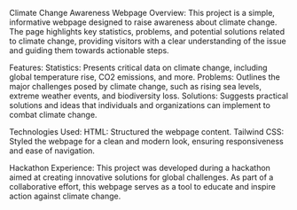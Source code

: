Climate Change Awareness Webpage
Overview:
This project is a simple, informative webpage designed to raise awareness about climate change. 
The page highlights key statistics, problems, and potential solutions related to climate change, providing visitors 
with a clear understanding of the issue and guiding them towards actionable steps.

Features:
Statistics: Presents critical data on climate change, including global temperature rise, CO2 emissions, and more.
Problems: Outlines the major challenges posed by climate change, such as rising sea levels, extreme weather events, and biodiversity loss.
Solutions: Suggests practical solutions and ideas that individuals and organizations can implement to combat climate change.

Technologies Used:
HTML: Structured the webpage content.
Tailwind CSS: Styled the webpage for a clean and modern look, ensuring responsiveness and ease of navigation.

Hackathon Experience:
This project was developed during a hackathon aimed at creating innovative solutions for global challenges. 
As part of a collaborative effort, this webpage serves as a tool to educate and inspire action against climate change.

